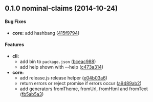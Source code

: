 ## 0.1.0 nominal-claims (2014-10-24)


#### Bug Fixes

* **core:** add hashbang ([415f9794](https://github.com/mikberg/codenamer/commit/415f9794696c65db0b65785cc7643beda1bcbe19))


#### Features

* **cli:**
  * add bin to `package.json` ([bceac988](https://github.com/mikberg/codenamer/commit/bceac988b8a9232d6110b7dbacf24a5a349981f0))
  * add help shown with --help ([c473a314](https://github.com/mikberg/codenamer/commit/c473a314db5d59ebc2bd894fb763414fedc8c61d))
* **core:**
  * add release.js release helper ([e04b03a6](https://github.com/mikberg/codenamer/commit/e04b03a64e2e89c40c59d27342f48457a1b514c9))
  * return errors or reject promise if errors occur ([a9489ab2](https://github.com/mikberg/codenamer/commit/a9489ab2954ba51a797fd5782937072eea232dad))
  * add generators fromTheme, fromUrl, fromHtml and fromText ([fb5ab5a3](https://github.com/mikberg/codenamer/commit/fb5ab5a3427eed537c547ca641b5eb3e3b83a87e))

